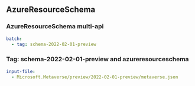 ## AzureResourceSchema

### AzureResourceSchema multi-api

``` yaml $(azureresourceschema) && $(multiapi)
batch:
  - tag: schema-2022-02-01-preview

```


### Tag: schema-2022-02-01-preview and azureresourceschema

``` yaml $(tag) == 'schema-2022-02-01-preview' && $(azureresourceschema)
input-file:
  - Microsoft.Metaverse/preview/2022-02-01-preview/metaverse.json

```
